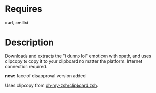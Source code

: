# Requires
curl, xmllint
# Description
Downloads and extracts the "i dunno lol" emoticon with xpath, and uses clipcopy to copy it to your clipboard no matter the platform. Internet connection required.

**new:** face of disapproval version added

Uses clipcopy from [oh-my-zsh/clipboard.zsh](https://github.com/robbyrussell/oh-my-zsh/blob/2ff9560ad3fc6a3da256d34d0ba804b01d222293/lib/clipboard.zsh#L18 "oh-my-zsh/clipboard.zsh").
